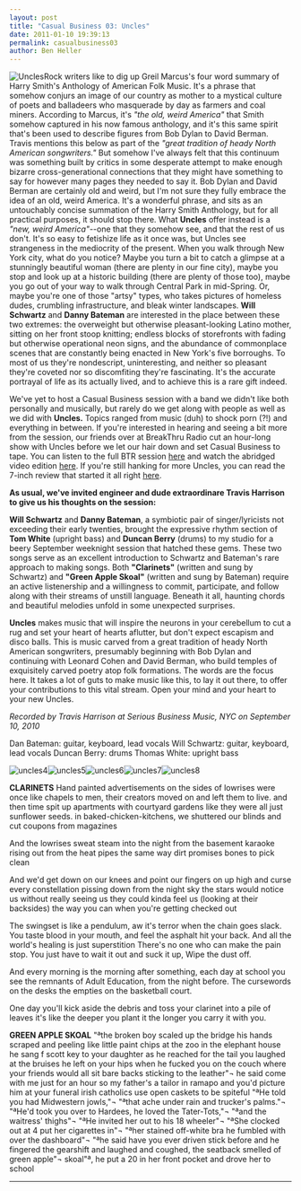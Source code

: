 ```yaml
---
layout: post
title: "Casual Business 03: Uncles"
date: 2011-01-10 19:39:13
permalink: casualbusiness03
author: Ben Heller
---
```

![](http://ampeatermusic.com/wp-content/uploads/2011/01/uncles-300x225.jpg "Uncles")Rock writers like to dig up Greil Marcus's four word summary of Harry Smith's Anthology of American Folk Music. It's a phrase that somehow conjurs an image of our country as mother to a mystical culture of poets and balladeers who masquerade by day as farmers and coal miners. According to Marcus, it's _"the old, weird America"_ that Smith somehow captured in his now famous anthology, and it's this same spirit that's been used to describe figures from Bob Dylan to David Berman. Travis mentions this below as part of the _"great tradition of heady North American songwriters."_ But somehow I've always felt that this continuum was something built by critics in some desperate attempt to make enough bizarre cross-generational connections that they might have something to say for however many pages they needed to say it. Bob Dylan and David Berman are certainly old and weird, but I'm not sure they fully embrace the idea of an old, weird America. It's a wonderful phrase, and sits as an untouchably concise summation of the Harry Smith Anthology, but for all practical purposes, it should stop there. What **Uncles** offer instead is a _"new, weird America"_\--one that they somehow see, and that the rest of us don't. It's so easy to fetishize life as it once was, but Uncles see strangeness in the mediocrity of the present. When you walk through New York city, what do you notice? Maybe you turn a bit to catch a glimpse at a stunningly beautiful woman (there are plenty in our fine city), maybe you stop and look up at a historic building (there are plenty of those too), maybe you go out of your way to walk through Central Park in mid-Spring. Or, maybe you're one of those "artsy" types, who takes pictures of homeless dudes, crumbling infrastructure, and bleak winter landscapes. **Will Schwartz** and **Danny Bateman** are interested in the place between these two extremes: the overweight but otherwise pleasant-looking Latino mother, sitting on her front stoop knitting; endless blocks of storefronts with fading but otherwise operational neon signs, and the abundance of commonplace scenes that are constantly being enacted in New York's five borroughs. To most of us they're nondescript, uninteresting, and neither so pleasant they're coveted nor so discomfiting they're fascinating. It's the accurate portrayal of life as its actually lived, and to achieve this is a rare gift indeed.

<!-- more -->

We've yet to host a Casual Business session with a band we didn't like both personally and musically, but rarely do we get along with people as well as we did with **Uncles.** Topics ranged from music (duh) to shock porn (?!) and everything in between. If you're interested in hearing and seeing a bit more from the session, our friends over at BreakThru Radio cut an hour-long show with Uncles before we let our hair down and set Casual Business to tape. You can listen to the full BTR session [here](http://www.breakthruradio.com/#/post/?blog=94&post=88) and watch the abridged video edition [here](http://www.breakthruradio.com/#/post/?blog=85&post=934). If you're still hanking for more Uncles, you can read the 7-inch review that started it all right [here](http://ampeatermusic.com/aem092).

**As usual, we've invited engineer and dude extraordinare Travis Harrison to give us his thoughts on the session:**

**Will Schwartz** and **Danny Bateman**, a symbiotic pair of singer/lyricists not exceeding their early twenties, brought the expressive rhythm section of **Tom White** (upright bass) and **Duncan Berry** (drums) to my studio for a beery September weeknight session that hatched these gems. These two songs serve as an excellent introduction to Schwartz and Bateman's rare approach to making songs. Both **"Clarinets"** (written and sung by Schwartz) and **"Green Apple Skoal"** (written and sung by Bateman) require an active listenership and a willingness to commit, participate, and follow along with their streams of unstill language. Beneath it all, haunting chords and beautiful melodies unfold in some unexpected surprises.

**Uncles** makes music that will inspire the neurons in your cerebellum to cut a rug and set your heart of hearts aflutter, but don't expect escapism and disco balls. This is music carved from a great tradition of heady North American songwriters, presumably beginning with Bob Dylan and continuing with Leonard Cohen and David Berman, who build temples of exquisitely carved poetry atop folk formations. The words are the focus here. It takes a lot of guts to make music like this, to lay it out there, to offer your contributions to this vital stream. Open your mind and your heart to your new Uncles.

_Recorded by Travis Harrison at Serious Business Music, NYC on September 10, 2010_

Dan Bateman: guitar, keyboard, lead vocals Will Schwartz: guitar, keyboard, lead vocals Duncan Berry: drums Thomas White: upright bass

![](http://ampeatermusic.com/wp-content/uploads/2011/01/uncles4-300x300.jpg "uncles4")![](http://ampeatermusic.com/wp-content/uploads/2011/01/uncles5-300x225.jpg "uncles5")![](http://ampeatermusic.com/wp-content/uploads/2011/01/uncles6-300x300.jpg "uncles6")![](http://ampeatermusic.com/wp-content/uploads/2011/01/uncles7.jpg "uncles7")![](http://ampeatermusic.com/wp-content/uploads/2011/01/uncles8.jpg "uncles8")

**CLARINETS** Hand painted advertisements on the sides of lowrises were once like chapels to men, their creators moved on and left them to live. and then time spit up apartments with courtyard gardens like they were all just sunflower seeds. in baked-chicken-kitchens, we shuttered our blinds and cut coupons from magazines

And the lowrises sweat steam into the night from the basement karaoke rising out from the heat pipes the same way dirt promises bones to pick clean

And we'd get down on our knees and point our fingers on up high and curse every constellation pissing down from the night sky the stars would notice us without really seeing us they could kinda feel us (looking at their backsides) the way you can when you're getting checked out

The swingset is like a pendulum, aw it's terror when the chain goes slack. You taste blood in your mouth, and feel the asphalt hit your back. And all the world's healing is just superstition There's no one who can make the pain stop. You just have to wait it out and suck it up, Wipe the dust off.

And every morning is the morning after something, each day at school you see the remnants of Adult Education, from the night before. The cursewords on the desks the empties on the basketball court.

One day you'll kick aside the debris and toss your clarinet into a pile of leaves it's like the deeper you plant it the longer you carry it with you.

**GREEN APPLE SKOAL** "ªthe broken boy scaled up the bridge his hands scraped and peeling like little paint chips at the zoo in the elephant house he sang f scott key to your daughter as he reached for the tail you laughed at the bruises he left on your hips when he fucked you on the couch where your friends would all sit bare backs sticking to the leather"¬ he said come with me just for an hour so my father's a tailor in ramapo and you'd picture him at your funeral irish catholics use open caskets to be spiteful "ªHe told you had Midwestern jowls,"¬ "ªthat ache under rain and trucker's palms."¬ "ªHe'd took you over to Hardees, he loved the Tater-Tots,"¬ "ªand the waitress' thighs"¬ "ªHe invited her out to his 18 wheeler"¬ "ªShe clocked out at 4 put her cigarettes in"¬ "ªher stained off-white bra he fumbled with over the dashboard"¬ "ªhe said have you ever driven stick before and he fingered the gearshift and laughed and coughed, the seatback smelled of green apple"¬ skoal"ª, he put a 20 in her front pocket and drove her to school

---

